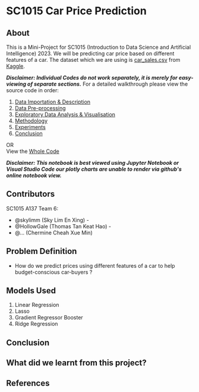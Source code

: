 # SC1015 Car Price Prediction
## About
This is a Mini-Project for SC1015 (Introduction to Data Science and Artificial Intelligence) 2023. We will be predicting car price based on different features of a car. The dataset which we are using is [car_sales.csv](https://www.kaggle.com/datasets/smritisingh1997/car-salescsv?topic=internetDataset) from [Kaggle](https://www.kaggle.com).  <br />

_**Disclaimer: Individual Codes do not work separately, it is merely for easy-viewing of separate sections.**_
For a detailed walkthrough please view the source code in order: 
1. [Data Importation & Description](https://github.com/skylimm/SC1015-Car-Prediction/blob/main/Data%20Importation%20%26%20Description.ipynb)
2. [Data Pre-processing](https://github.com/skylimm/SC1015-Car-Prediction/blob/main/Data%20Pre-processing.ipynb)
3. [Exploratory Data Analysis & Visualisation](https://github.com/skylimm/SC1015-Car-Prediction/blob/main/Exploratory%20Data%20Analysis%20%26%20Visualization.ipynb)
4. [Methodology](https://github.com/skylimm/SC1015-Car-Prediction/blob/main/Methodology.ipynb)
5. [Experiments](https://github.com/skylimm/SC1015-Car-Prediction/blob/main/Experiments.ipynb)
6. [Conclusion](https://github.com/skylimm/SC1015-Car-Prediction/blob/main/Conclusion.ipynb)

OR<br />
View the [Whole Code](https://github.com/skylimm/SC1015-Car-Prediction/blob/main/Car%20Prediction.ipynb)  <br />


_**Disclaimer: This notebook is best viewed using Jupyter Notebook or Visual Studio Code our plotly charts are unable to render via github's online notebook view.**_


## Contributors
SC1015 A137 Team 6:
- @skylimm (Sky Lim En Xing) - 
- @HollowGale (Thomas Tan Keat Hao) - 
- @... (Chermine Cheah Xue Min)


## Problem Definition
- How do we predict prices using different features of a car to help budget-conscious car-buyers ?

## Models Used
1. Linear Regression
2. Lasso
3. Gradient Regressor Booster
4. Ridge Regression


## Conclusion



## What did we learnt from this project?
## References
